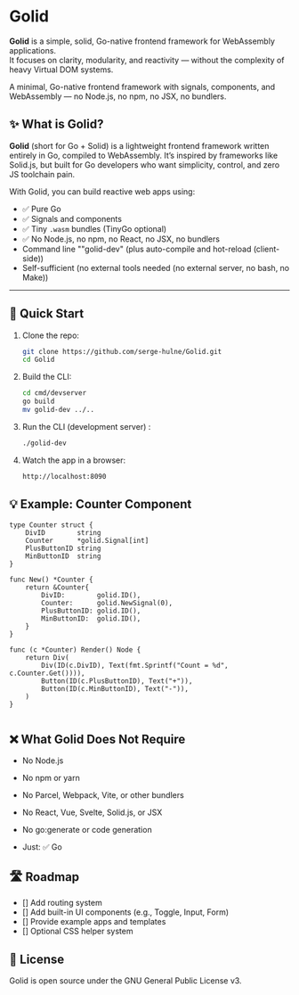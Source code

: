 # Golid

**Golid** is a simple, solid, Go-native frontend framework for WebAssembly applications.  
It focuses on clarity, modularity, and reactivity — without the complexity of heavy Virtual DOM systems.

A minimal, Go-native frontend framework with signals, components, and WebAssembly — no Node.js, no npm, no JSX, no bundlers.


## ✨ What is Golid?

**Golid** (short for Go + Solid) is a lightweight frontend framework written entirely in Go, compiled to WebAssembly. It’s inspired by frameworks like Solid.js, but built for Go developers who want simplicity, control, and zero JS toolchain pain.

With Golid, you can build reactive web apps using:
- ✅ Pure Go
- ✅ Signals and components
- ✅ Tiny `.wasm` bundles (TinyGo optional)
- ✅ No Node.js, no npm, no React, no JSX, no bundlers
- Command line ""golid-dev" (plus auto-compile and hot-reload (client-side))
- Self-sufficient (no external tools needed (no external server, no bash, no Make)) 

---

## 🚀 Quick Start

1. Clone the repo:
   ```bash
   git clone https://github.com/serge-hulne/Golid.git
   cd Golid
   ```

2. Build the CLI:
    ```bash
    cd cmd/devserver
    go build
    mv golid-dev ../..
	```

3. Run the CLI (development server) :
    ```bash
    ./golid-dev
	```

4. Watch the app in a browser:
    ```bash
	http://localhost:8090
	```

## 💡 Example: Counter Component

```
type Counter struct {
    DivID        string
    Counter      *golid.Signal[int]
    PlusButtonID string
    MinButtonID  string
}

func New() *Counter {
    return &Counter{
        DivID:        golid.ID(),
        Counter:      golid.NewSignal(0),
        PlusButtonID: golid.ID(),
        MinButtonID:  golid.ID(),
    }
}

func (c *Counter) Render() Node {
    return Div(
        Div(ID(c.DivID), Text(fmt.Sprintf("Count = %d", c.Counter.Get()))),
        Button(ID(c.PlusButtonID), Text("+")),
        Button(ID(c.MinButtonID), Text("-")),
    )
}
    
```


## ❌ What Golid Does Not Require

- No Node.js
- No npm or yarn
- No Parcel, Webpack, Vite, or other bundlers
- No React, Vue, Svelte, Solid.js, or JSX
- No go:generate or code generation

- Just:
✅ Go

## 🛣 Roadmap

- [] Add routing system
- [] Add built-in UI components (e.g., Toggle, Input, Form)
- [] Provide example apps and templates
- []  Optional CSS helper system


## 📜 License

Golid is open source under the GNU General Public License v3.

